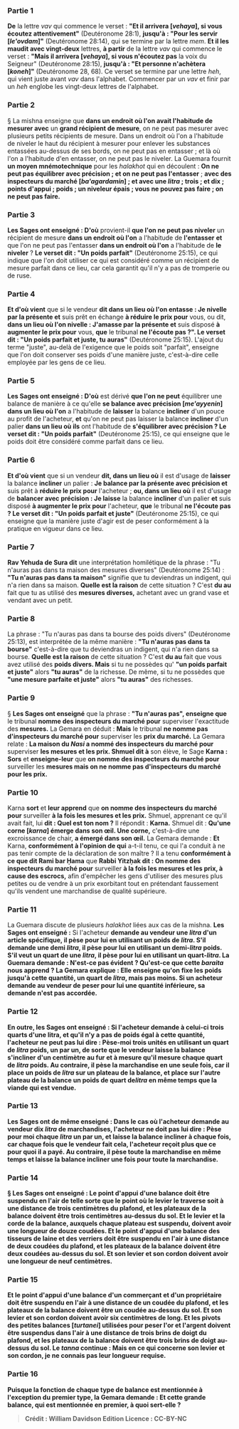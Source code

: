
### Partie 1
<b>De</b> la lettre <i>vav</i> qui commence le verset : <b>"Et il arrivera [<i>vehaya</i>], si vous écoutez attentivement"</b> (Deutéronome 28:1), <b>jusqu'à : "Pour les servir [<i>le'ovdam</i>]"</b> (Deutéronome 28:14), qui se termine par la lettre <i>mem</i>. <b>Et il les maudit avec vingt-deux</b> lettres, <b>à partir</b> de la lettre <i>vav</i> qui commence le verset : <b>"Mais il arrivera [<i>vehaya</i>], si vous n'écoutez pas</b> la voix du Seigneur" (Deutéronome 28:15), <b>jusqu'à : "Et personne n'achètera [<i>koneh</i>]"</b> (Deutéronome 28, 68). Ce verset se termine par une lettre <i>heh</i>, qui vient juste avant <i>vav</i> dans l'alphabet. Commencer par un <i>vav</i> et finir par un <i>heh</i> englobe les vingt-deux lettres de l'alphabet.

### Partie 2
§ La mishna enseigne que <b>dans un endroit où l'on avait l'habitude de mesurer avec</b> un <b>grand récipient de mesure</b>, on ne peut pas mesurer avec plusieurs petits récipients de mesure. Dans un endroit où l'on a l'habitude de niveler le haut du récipient à mesurer pour enlever les substances entassées au-dessus de ses bords, on ne peut pas en entasser ; et là où l'on a l'habitude d'en entasser, on ne peut pas le niveler. La Guemara fournit <b>un moyen mnémotechnique</b> pour les <i>halakhot</i> qui en découlent : <b>On ne peut pas équilibrer avec précision ; et on ne peut pas l'entasser</b> ; <b>avec des inspecteurs du marché [<i>ba'agardamin</i>] ; et avec une <i>litra</i> ; trois ; et dix ; points d'appui ; poids ; un niveleur épais ; vous ne pouvez pas faire ; on ne peut pas faire.</b>

### Partie 3
<b>Les Sages ont enseigné : D'où</b> provient-il <b>que l'on ne peut pas niveler</b> un récipient de mesure <b>dans un endroit où l'on</b> a l'habitude de <b>l'entasser</b> <b>et</b> que l'on ne peut pas l'entasser</b> <b>dans un endroit où l'on</b> a l'habitude de <b>le niveler</b> ? <b>Le verset dit : "Un poids parfait"</b> (Deutéronome 25:15), ce qui indique que l'on doit utiliser ce qui est considéré comme un récipient de mesure parfait dans ce lieu, car cela garantit qu'il n'y a pas de tromperie ou de ruse.

### Partie 4
<b>Et d'où vient</b> que si</b> le vendeur <b>dit dans un lieu où l'on entasse : Je nivelle par la présente et</b> suis prêt en échange <b>à réduire le prix pour</b> vous, ou dit, <b>dans un lieu où l'on nivelle : J'amasse par la présente et</b> suis disposé <b>à augmenter le prix pour</b> vous, <b>que</b> le tribunal <b>ne l'écoute pas ?". Le verset dit : "Un poids parfait et juste, tu auras"</b> (Deutéronome 25:15). L'ajout du terme "juste", au-delà de l'exigence que le poids soit "parfait", enseigne que l'on doit conserver ses poids d'une manière juste, c'est-à-dire celle employée par les gens de ce lieu.

### Partie 5
<b>Les Sages ont enseigné : D'où</b> est dérivé <b>que l'on ne peut</b> équilibrer une balance de manière à ce qu'elle <b>se balance avec précision [<i>me'ayyenin</i>] dans un lieu où l'on</b> a l'habitude de <b>laisser</b> la balance <b>incliner</b> d'un pouce au profit de l'acheteur, <b>et</b> qu'on ne peut pas laisser</b> la balance <b>incliner</b> d'un palier <b>dans un lieu où ils</b> ont l'habitude de <b>s'équilibrer avec précision ? Le verset dit : "Un poids parfait"</b> (Deutéronome 25:15), ce qui enseigne que le poids doit être considéré comme parfait dans ce lieu.

### Partie 6
<b>Et d'où vient</b> que si</b> un vendeur <b>dit, dans un lieu où</b> il est d'usage de <b>laisser</b> la balance <b>incliner</b> un palier : <b>Je balance par la présente avec précision et</b> suis prêt à <b>réduire le prix pour</b> l'acheteur ; <b>ou, dans un lieu où</b> il est d'usage de <b>balancer avec précision : Je laisse</b> la balance <b>incliner</b> d'un palier <b>et</b> suis disposé <b>à augmenter le prix pour</b> l'acheteur, <b>que</b> le tribunal <b>ne l'écoute pas ? Le verset dit : "Un poids parfait et juste"</b> (Deutéronome 25:15), ce qui enseigne que la manière juste d'agir est de peser conformément à la pratique en vigueur dans ce lieu.

### Partie 7
<b>Rav Yehuda de Sura dit</b> une interprétation homilétique de la phrase : "Tu n'auras pas dans ta maison des mesures diverses" (Deutéronome 25:14) : <b>"Tu n'auras pas dans ta maison"</b> signifie que tu deviendras un indigent, qui n'a rien dans sa maison. <b>Quelle est la raison</b> de cette situation ? C'est <b>du au</b> fait que tu as utilisé des <b>mesures diverses,</b> achetant avec un grand vase et vendant avec un petit.

### Partie 8
La phrase : "Tu n'auras pas dans ta bourse des poids divers" (Deutéronome 25:13), est interprétée de la même manière : <b>"Tu n'auras pas dans ta bourse"</b> c'est-à-dire que tu deviendras un indigent, qui n'a rien dans sa bourse. <b>Quelle est la raison</b> de cette situation ? C'est <b>du au</b> fait que vous avez utilisé des <b>poids divers. Mais</b> si tu ne possèdes qu' <b>"un poids parfait et juste"</b> alors <b>"tu auras"</b> de la richesse. De même, si tu ne possèdes que <b>"une mesure parfaite et juste"</b> alors <b>"tu auras"</b> des richesses.

### Partie 9
§ <b>Les Sages ont enseigné</b> que la phrase : <b>"Tu n'auras pas", enseigne que</b> le tribunal <b>nomme des inspecteurs du marché pour</b> superviser l'exactitude des <b>mesures.</b> La Gemara en déduit : <b>Mais</b> le tribunal <b>ne nomme pas d'inspecteurs du marché pour</b> superviser les <b>prix du marché.</b> La Gemara relate : <b>La maison du <i>Nasi</i> a nommé des inspecteurs du marché pour</b> superviser <b>les mesures et les prix. Shmuel dit à</b> son élève, le Sage <b>Karna : Sors</b> et <b>enseigne-leur</b> que <b>on nomme des inspecteurs du marché pour</b> surveiller les <b>mesures mais on ne nomme pas d'inspecteurs du marché pour les prix.</b>

### Partie 10
Karna <b>sort</b> et <b>leur apprend</b> que <b>on nomme des inspecteurs du marché pour</b> surveiller <b>à la fois les mesures et les prix.</b> Shmuel, apprenant ce qu'il avait fait, lui <b>dit : Quel est ton nom ?</b> Il répondit : <b>Karna.</b> Shmuel dit : <b>Qu'une corne [<i>karna</i>] émerge dans son œil. Une corne,</b> c'est-à-dire une excroissance de chair, <b>a émergé dans son œil.</b> La Gemara demande : <b>Et</b> Karna, <b>conformément à l'opinion de qui</b> a-t-il tenu, </b> ce qui l'a conduit à ne pas tenir compte de la déclaration de son maître ? Il a tenu <b>conformément à ce que dit Rami bar Ḥama</b> que <b>Rabbi Yitzḥak dit : On nomme des inspecteurs du marché pour</b> surveiller <b>à la fois les mesures et les prix, à cause des escrocs,</b> afin d'empêcher les gens d'utiliser des mesures plus petites ou de vendre à un prix exorbitant tout en prétendant faussement qu'ils vendent une marchandise de qualité supérieure.

### Partie 11
La Guemara discute de plusieurs <i>halakhot</i> liées aux cas de la mishna. <b>Les Sages ont enseigné :</b> Si l'acheteur <b>demande au vendeur <b>une <i>litra</i></b> d'un article spécifique, <b>il pèse pour lui</b> en utilisant <b>un poids de <i>litra</i></b>. S'il demande <b>une demi <i>litra</i>, il pèse pour lui en utilisant un demi-<i>litra</i></b> poids. S'il veut <b>un quart</b> de <b>une <i>litra</i>, il pèse pour lui</b> en utilisant <b>un quart</b>-<b><i>litra</i></b>. La Guemara demande : N'est-ce pas évident ? <b>Qu'est-ce que</b> cette <i>baraita</i> <b>nous apprend ? </b> La Gemara explique : Elle enseigne <b>qu'on fixe les poids jusqu'à cette</b> quantité, un quart de <i>litra</i>, mais pas moins. Si un acheteur demande au vendeur de peser pour lui une quantité inférieure, sa demande n'est pas accordée.

### Partie 12
En outre, <b>les Sages ont enseigné :</b> Si l'acheteur <b>demande à celui-ci trois quarts</b> d'une <b>litra</i>,</b> et qu'il n'y a pas de poids égal à cette quantité, l'acheteur <b>ne peut pas lui dire : Pèse-moi trois</b> unités en utilisant <b>un quart de <i>litra</i></b> poids, <b>un</b> par <b>un,</b> de sorte que le vendeur laisse la balance s'incliner d'un centimètre au fur et à mesure qu'il mesure chaque quart de <i>litra</i> poids. <b>Au contraire, il pèse</b> la marchandise en une seule fois, car il place <b>un poids de <i>litra</i></b> sur un plateau de la balance, et <b>place</b> sur l'autre plateau de la balance <b>un poids de quart de<i>litra</i> en même temps que <b>la viande</b> qui est vendue.

### Partie 13
<b>Les Sages</b> ont de même <b>enseigné :</b> Dans le cas où l'acheteur <b>demande au vendeur</b> <b>dix <i>litra</i></b> de marchandises, l'acheteur <b>ne doit pas lui dire : Pèse pour moi</b> chaque <i>litra</i> <b>un</b> par <b>un, et laisse</b> la balance <b>incliner</b> à chaque fois, car chaque fois que le vendeur fait cela, l'acheteur reçoit plus que ce pour quoi il a payé. <b>Au contraire, il pèse toute</b> la marchandise <b>en même temps et laisse</b> la balance <b>incliner une fois pour toute</b> la marchandise.

### Partie 14
§ <b>Les Sages ont enseigné : Le point d'appui d'une balance</b> doit être <b>suspendu en l'air</b> de telle sorte que le point où le levier le traverse soit à une distance de <b>trois centimètres</b> du plafond, <b>et</b> les plateaux de la balance doivent être <b>trois centimètres au-dessus du sol. Et</b> le <b>levier et la corde de la balance,</b> auxquels chaque plateau est suspendu, doivent avoir une longueur de <b>douze coudées</b>. <b>Et</b> le point d'appui d'une balance <b>des tisseurs de laine et des verriers</b> doit être <b>suspendu en l'air</b> à une distance de <b>deux coudées</b> du plafond, <b>et</b> les plateaux de la balance doivent être <b>deux coudées au-dessus du sol. Et son levier et son cordon</b> doivent avoir une longueur de <b>neuf centimètres</b>.

### Partie 15
<b>Et</b> le point d'appui d'une balance <b>d'un commerçant et d'un propriétaire</b> doit être <b>suspendu en l'air</b> à une distance de <b>un coudée</b> du plafond, <b>et</b> les plateaux de la balance doivent être <b>un coudée au-dessus du sol. Et son levier et son cordon</b> doivent avoir <b>six centimètres de long. Et</b> les pivots des petites <b>balances [<i>turtanei</i>]</b> utilisées pour peser l'or et l'argent doivent être <b>suspendus dans l'air</b> à une distance de <b>trois brins de doigt</b> du plafond, <b>et</b> les plateaux de la balance doivent être <b>trois brins de doigt au-dessus du sol.</b> Le <i>tanna</i> continue : <b>Mais</b> en ce qui concerne <b>son levier et son cordon, je ne connais pas</b> leur longueur requise.

### Partie 16
Puisque la fonction de chaque type de balance est mentionnée à l'exception du premier type, la Gemara demande : <b>Et cette</b> grande balance, qui est mentionnée <b>en premier, à quoi</b> sert-elle ?

>Crédit : William Davidson Edition
>Licence : CC-BY-NC